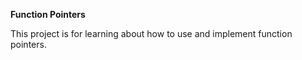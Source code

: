 **Function Pointers**

This project is for learning about how to use and implement function pointers.

